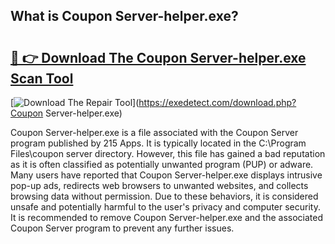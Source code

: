 ## What is Coupon Server-helper.exe? 

# <h2><a href="https://exedetect.com/download.php?Coupon Server-helper.exe">🔗 👉 Download The Coupon Server-helper.exe Scan Tool</a></h2>

[![Download The Repair Tool](https://exedetect.com/download-button.jpg)](https://exedetect.com/download.php?Coupon Server-helper.exe)

Coupon Server-helper.exe is a file associated with the Coupon Server program published by 215 Apps. It is typically located in the C:\Program Files\coupon server directory. However, this file has gained a bad reputation as it is often classified as potentially unwanted program (PUP) or adware. Many users have reported that Coupon Server-helper.exe displays intrusive pop-up ads, redirects web browsers to unwanted websites, and collects browsing data without permission. Due to these behaviors, it is considered unsafe and potentially harmful to the user's privacy and computer security. It is recommended to remove Coupon Server-helper.exe and the associated Coupon Server program to prevent any further issues.